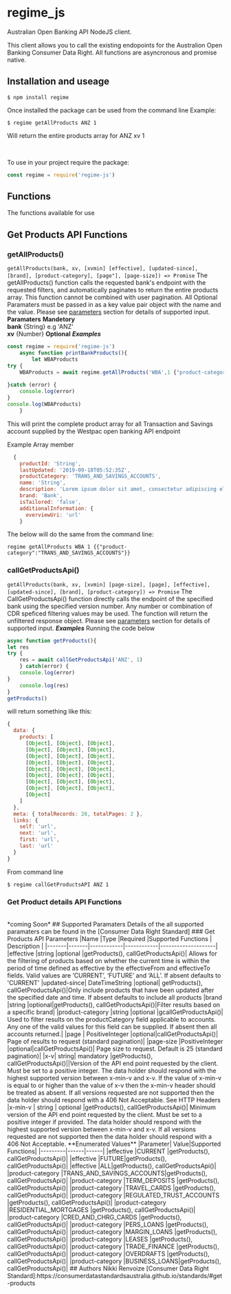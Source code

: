 # regime_js
Australian Open Banking API NodeJS client.

This client allows you to call the existing endopoints for the Australion Open Banking Consumer Data Right. All functions are asyncronous and promise native. 

## Installation and useage

```
$ npm install regime
```

Once installed the package can be used from the command line Example:

```
$ regime getAllProducts ANZ 1
```
Will return the entire products array for ANZ xv 1

</br>

To use in your project require the package:

```js
const regime = require('regime-js')
```

## Functions

The functions available for use 

## Get Products API Functions

### getAllProducts()

```getAllProducts(bank, xv, [xvmin] [effective], [updated-since], [brand], [product-category], [page"], [page-size]) => Promise```
The getAllProducts() function calls the requested bank's endpoint with the requested filters, and automatically paginates to return the entire products array. This function cannot be combined with user pagination. All Optional Paramaters must be passed in as a key value pair object with the name and the value. Please see [parameters](#Supported-Parameters) section for details of supported input. 
**Paramaters**
**Mandetory**
</br>
**bank** {String} e.g 'ANZ'
</br>
**xv** {Number}
**Optional**
***Examples***
```js
const regime = require('regime-js')
    async function printBankProducts(){
        let WBAProducts
try {
    WBAProducts = await regime.getAllProducts('WBA',1 {"product-category":"TRANS_AND_SAVINGS_ACCOUNTS"})
    
}catch (error) {
    console.log(error)
}
console.log(WBAProducts)
    }
```
This will print the complete product array for all Transaction and Savings account supplied by the Westpac open banking API endpoint

Example Array member
```js
  {
    productId: 'String',
    lastUpdated: '2019-09-18T05:52:35Z',
    productCategory: 'TRANS_AND_SAVINGS_ACCOUNTS',
    name: 'String',
    description: 'Lorem ipsum dolor sit amet, consectetur adipiscing elit. Maecenas quis interdum dolor.',
    brand: 'Bank',
    isTailored: 'false',
    additionalInformation: {
      overviewUri: 'url'
    }
```
The below will do the same from the command line:
```
regime getAllProducts WBA 1 {{"product-category":"TRANS_AND_SAVINGS_ACCOUNTS"}}
```
### callGetProductsApi()
```getAllProducts(bank, xv, [xvmin] [page-size], [page], [effective], [updated-since], [brand], [product-category]) => Promise```
The CallGetProductsApi() function directly calls the endpoint of the specified bank using the specified version number. Any number or combination of CDR speficed filtering values may be used. The function will return the unfiltered response object. Please see [parameters](#Supported-Parameters) section for details of supported input. 
***Examples***
Running the code below 
```js
async function getProducts(){
let res
try {
    res = await callGetProductsApi('ANZ', 1) 
    } catch(error) {
    console.log(error)
}
    console.log(res)
}
getProducts()
```
will return something like this:
```js
{
  data: {
    products: [
      [Object], [Object], [Object],
      [Object], [Object], [Object],
      [Object], [Object], [Object],
      [Object], [Object], [Object],
      [Object], [Object], [Object],
      [Object], [Object], [Object],
      [Object], [Object], [Object],
      [Object], [Object], [Object],
      [Object]
    ]
  },
  meta: { totalRecords: 28, totalPages: 2 },
  links: {
    self: 'url',
    next: 'url',
    first: 'url',
    last: 'url'
  }
}
```
From command line 
```
$ regime callGetProductsAPI ANZ 1
```
### Get Product details API Functions 
</br>
*coming Soon*
## Supported Paramaters 
Details of the all supported paramaters can be found in the [Consumer Data Right Standard]
### Get Products API Parameters 
|Name	|Type |Required |Supported Functions	| Description |
|-------|-------|------------|------------|--------------------|
|effective |string |optional |getProducts(), callGetProductsApi()|	Allows for the filtering of products based on whether the current time is within the period of time defined as effective by the effectiveFrom and effectiveTo fields. Valid values are ‘CURRENT’, ‘FUTURE’ and ‘ALL’. If absent defaults to 'CURRENT'
|updated-since|	DateTimeString |optional| getProducts(), callGetProductsApi()|Only include products that have been updated after the specified date and time. If absent defaults to include all products
|brand	|string	|optional|getProducts(), callGetProductsApi()|Filter results based on a specific brand|
|product-category	|string |optional	|gcallGetProductsApi()| Used to filter results on the productCategory field applicable to accounts. Any one of the valid values for this field can be supplied. If absent then all accounts returned.|
|page	|	PositiveInteger	|optional|callGetProductsApi()| Page of results to request (standard pagination)|
|page-size |PositiveInteger	|optional|callGetProductsApi()| Page size to request. Default is 25 (standard pagination)|
|x-v|	string|	mandatory |getProducts(), callGetProductsApi()||Version of the API end point requested by the client. Must be set to a positive integer. The data holder should respond with the highest supported version between x-min-v and x-v. If the value of x-min-v is equal to or higher than the value of x-v then the x-min-v header should be treated as absent. If all versions requested are not supported then the data holder should respond with a 406 Not Acceptable. See HTTP Headers
|x-min-v |	string |	optional	|getProducts(), callGetProductsApi()| Minimum version of the API end point requested by the client. Must be set to a positive integer if provided. The data holder should respond with the highest supported version between x-min-v and x-v. If all versions requested are not supported then the data holder should respond with a 406 Not Acceptable.
**Enumerated Values**
|Parameter|	Value|Supported Functions|
|---------|------|------|
|effective	|CURRENT |getProducts(), callGetProductsApi()|
|effective	|FUTURE|getProducts(), callGetProductsApi()|
|effective	|ALL|getProducts(), callGetProductsApi()|
|product-category	|TRANS_AND_SAVINGS_ACCOUNTS|getProducts(), callGetProductsApi()|
|product-category	|TERM_DEPOSITS |getProducts(), callGetProductsApi()|
|product-category	|TRAVEL_CARDS |getProducts(), callGetProductsApi()|
|product-category	|REGULATED_TRUST_ACCOUNTS |getProducts(), callGetProductsApi()|
|product-category	|RESIDENTIAL_MORTGAGES |getProducts(), callGetProductsApi()|
|product-category	|CRED_AND_CHRG_CARDS |getProducts(), callGetProductsApi()|
|product-category	|PERS_LOANS |getProducts(), callGetProductsApi()|
|product-category	|MARGIN_LOANS |getProducts(), callGetProductsApi()|
|product-category	|LEASES |getProducts(), callGetProductsApi()|
|product-category	|TRADE_FINANCE |getProducts(), callGetProductsApi()|
|product-category	|OVERDRAFTS |getProducts(), callGetProductsApi()|
|product-category	|BUSINESS_LOANS|getProducts(), callGetProductsApi()|
## Authors 
Nikki Renvoize
[Consumer Data Right Standard]:https://consumerdatastandardsaustralia.github.io/standards/#get-products 